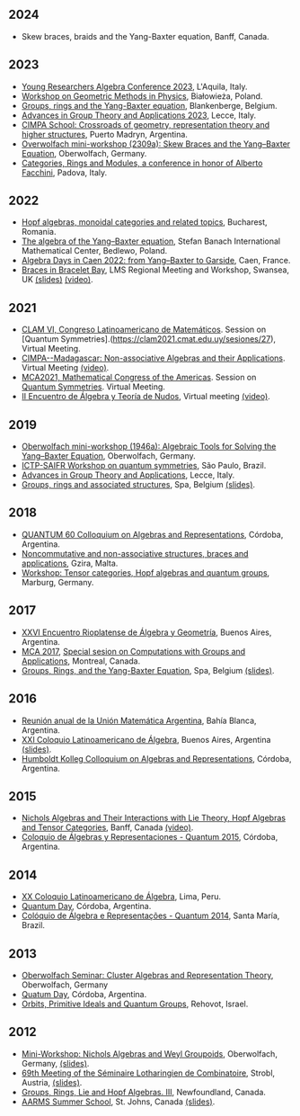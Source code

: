 ## 2024

* Skew braces, braids and the Yang-Baxter equation, Banff, Canada. 

## 2023

* [Young Researchers Algebra Conference 2023](https://www.advgrouptheory.com/yrac2023/#), L'Aquila, Italy.
* [Workshop on Geometric Methods in Physics](https://wgmp.uwb.edu.pl), Białowieża, Poland.
* [Groups, rings and the Yang-Baxter equation](http://www.ilariacolazzo.info/gryb2023/), Blankenberge, Belgium.
* [Advances in Group Theory and Applications 2023](https://www.advgrouptheory.com/agta2023/), Lecce, Italy.
* [CIMPA School: Crossroads of geometry, representation theory and higher structures](https://crossroads-2023.github.io/), Puerto Madryn, Argentina.
* [Overwolfach mini-workshop (2309a): Skew Braces and the Yang–Baxter Equation](https://www.mfo.de/occasion/2309a/www_view), Oberwolfach, Germany.
* [Categories, Rings and Modules, a conference in honor of Alberto Facchini](https://events.math.unipd.it/CRaM), Padova, Italy.


## 2022

*   [Hopf algebras, monoidal categories and related topics](https://hopfconferencebuch.wixsite.com/website), Bucharest, Romania.
*   [The algebra of the Yang–Baxter equation](https://www.impan.pl/en/activities/banach-center/conferences/21-algebraybaxter), Stefan Banach International Mathematical Center, Bedlewo, Poland.
*   [Algebra Days in Caen 2022: from Yang–Baxter to Garside](https://lebed.users.lmno.cnrs.fr/AlgebraDays2022.html), Caen, France.
*   [Braces in Bracelet Bay](https://sites.google.com/view/lmsmeetingbracesinbraceletbay/home), LMS Regional Meeting and Workshop, Swansea, UK [(slides)](talks/2022/LMS.pdf) [(video)](https://youtu.be/p1L4GTvMbQo).

## 2021
*   [CLAM VI, Congreso Latinoamericano de Matemáticos](https://clam2021.cmat.edu.uy). Session on [Quantum Symmetries].(https://clam2021.cmat.edu.uy/sesiones/27), Virtual Meeting. 
*   [CIMPA--Madagascar: Non-associative Algebras and their Applications](https://sites.google.com/view/cimpa2020madagascar/). Virtual Meeting [(video)](https://drive.google.com/file/d/1Ssf69M8rD_WvAJJfvyI_si-74okyz7la/view).
*   [MCA2021, Mathematical Congress of the Americas](https://www.mca2021.org/en/). Session on [Quantum Symmetries](https://www.mca2021.org/en/special-sessions/item/46-quantum-symmetries). Virtual Meeting.
*   [II Encuentro de Álgebra y Teoría de Nudos](https://matematica.uv.cl/grupoAtN/encuentro/2021/), Virtual meeting [(video)](https://www.youtube.com/watch?v=aJQvrkjlVeQ&list=PLP8BezBmokYvdMGHgSGVAiDi4hAHYmm6u&index=8).

## 2019

*   [Oberwolfach mini-workshop (1946a): Algebraic Tools for Solving the Yang–Baxter Equation](https://www.mfo.de/occasion/1946a/www_view), Oberwolfach, Germany.
*   [ICTP-SAIFR Workshop on quantum symmetries](http://www.ictp-saifr.org/workshop-on-quantum-symmetries/), São Paulo, Brazil.
*   [Advances in Group Theory and Applications](http://www.advgrouptheory.com/agta2019/), Lecce, Italy.
*   [Groups, rings and associated structures](http://homepages.vub.ac.be/~abachle/gras2019/), Spa, Belgium [(slides)](talks/2019/spa.pdf).

## 2018

*   [QUANTUM 60 Colloquium on Algebras and Representations](http://www.famaf.unc.edu.ar/quantum60/), Córdoba, Argentina.
*   [Noncommutative and non-associative structures, braces and applications](https://sites.google.com/site/alcodaworkshop/), Gzira, Malta.
*   [Workshop: Tensor categories, Hopf algebras and quantum groups](http://www.mathematik.uni-marburg.de/~tc2018), Marburg, Germany.

## 2017

*   [XXVI Encuentro Rioplatense de Álgebra y Geometría](http://www.mate.unlp.edu.ar/erag/), Buenos Aires, Argentina.
*   [MCA 2017](http://www.mcofamericas.org/), [Special sesion on Computations with Groups and Applications](https://sites.google.com/site/mca2017groupscomputation/home), Montreal, Canada.
*   [Groups, Rings, and the Yang-Baxter Equation](http://homepages.vub.ac.be/~abachle/gryb/), Spa, Belgium [(slides)](talks/2017/spa.pdf).

## 2016

*   [Reunión anual de la Unión Matemática Argentina](http://www.matematica.uns.edu.ar/uma2016/default.php), Bahía Blanca, Argentina.
*   [XXI Coloquio Latinoamericano de Álgebra](http://cms.dm.uba.ar/actividades/congresos/XXICLA), Buenos Aires, Argentina [(slides)](talks/2016/cla.pdf).
*   [Humboldt Kolleg Colloquium on Algebras and Representations](http://teoriadelie.famaf.unc.edu.ar/eventos/quantum-16/), Córdoba, Argentina.

## 2015

*   [Nichols Algebras and Their Interactions with Lie Theory, Hopf Algebras and Tensor Categories](https://www.birs.ca/events/2015/5-day-workshops/15w5053), Banff, Canada [(video)](https://www.birs.ca/events/2015/5-day-workshops/15w5053/videos/watch/201509090901-Vendramin.html).
*   [Coloquio de Álgebras y Representaciones - Quantum 2015](http://www.famaf.unc.edu.ar/~vay/quantum2015/), Córdoba, Argentina.

## 2014

*   [XX Coloquio Latinoamericano de Álgebra](https://sites.google.com/site/xxcoloquiovillamayor/), Lima, Peru.
*   [Quantum Day](https://sites.google.com/site/quantumdayfamaf/home), Córdoba, Argentina.
*   [Colóquio de Álgebra e Representações - Quantum 2014](http://coral.ufsm.br/quantum/), Santa María, Brazil.

## 2013

*   [Oberwolfach Seminar: Cluster Algebras and Representation Theory](https://www.mfo.de/occasion/1342a/www_view), Oberwolfach, Germany
*   [Quatum Day](https://sites.google.com/site/quantumdayfamaf/home), Córdoba, Argentina.
*   [Orbits, Primitive Ideals and Quantum Groups](http://www.wisdom.weizmann.ac.il/math/SpringSchool/springschool.html), Rehovot, Israel.

## 2012

*   [Mini-Workshop: Nichols Algebras and Weyl Groupoids](https://www.mfo.de/occasion/1240a/www_view), Oberwolfach, Germany, [(slides)](talks/2012/oberwolfach.pdf).
*   [69th Meeting of the Séminaire Lotharingien de Combinatoire](http://www.emis.de/journals/SLC/wpapers/s69preface.html), Strobl, Austria, [(slides)](talks/2012/lotharingien.pdf).
*   [Groups, Rings, Lie and Hopf Algebras. III](http://www.mun.ca/aac/Workshops/PastWork/GRLHA3/index.php), Newfoundland, Canada.
*   [AARMS Summer School](https://aarms.math.ca/summer/2012/), St. Johns, Canada [(slides)](talks/2012/aarms.pdf).
